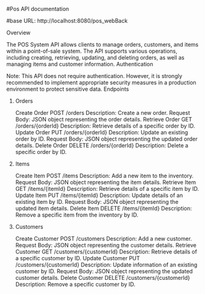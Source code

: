 #Pos API documentation

#base URL: http://localhost:8080/pos_webBack

Overview

The POS System API allows clients to manage orders, customers, and items within a point-of-sale system. The API supports various operations, including creating, retrieving, updating, and deleting orders, as well as managing items and customer information.
Authentication

Note: This API does not require authentication. However, it is strongly recommended to implement appropriate security measures in a production environment to protect sensitive data.
Endpoints
1. Orders

    Create Order
        POST /orders
        Description: Create a new order.
        Request Body: JSON object representing the order details.
    Retrieve Order
        GET /orders/{orderId}
        Description: Retrieve details of a specific order by ID.
    Update Order
        PUT /orders/{orderId}
        Description: Update an existing order by ID.
        Request Body: JSON object representing the updated order details.
    Delete Order
        DELETE /orders/{orderId}
        Description: Delete a specific order by ID.

2. Items

    Create Item
        POST /items
        Description: Add a new item to the inventory.
        Request Body: JSON object representing the item details.
    Retrieve Item
        GET /items/{itemId}
        Description: Retrieve details of a specific item by ID.
    Update Item
        PUT /items/{itemId}
        Description: Update details of an existing item by ID.
        Request Body: JSON object representing the updated item details.
    Delete Item
        DELETE /items/{itemId}
        Description: Remove a specific item from the inventory by ID.

3. Customers

    Create Customer
        POST /customers
        Description: Add a new customer.
        Request Body: JSON object representing the customer details.
    Retrieve Customer
        GET /customers/{customerId}
        Description: Retrieve details of a specific customer by ID.
    Update Customer
        PUT /customers/{customerId}
        Description: Update information of an existing customer by ID.
        Request Body: JSON object representing the updated customer details.
    Delete Customer
        DELETE /customers/{customerId}
        Description: Remove a specific customer by ID.
